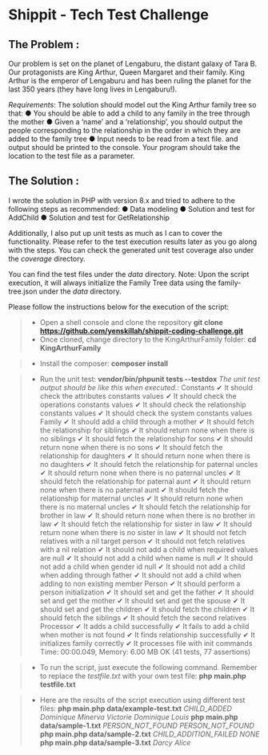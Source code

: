 Shippit - Tech Test Challenge
===================

The Problem :
-------
Our problem is set on the planet of Lengaburu, the distant galaxy of Tara B. Our protagonists are King Arthur, Queen Margaret and their family.
King Arthur is the emperor of Lengaburu and has been ruling the planet for the last 350 years (they have long lives in Lengaburu!).

*Requirements*:
The solution should model out the King Arthur family tree so that:
● You should be able to add a child to any family in the tree through the
mother
● Given a ‘name’ and a ‘relationship’, you should output the people
corresponding to the relationship in the order in which they are added to the family tree
● Input needs to be read from a text file. and output should be printed to the console. Your program should take the location to the test file as a parameter.

The Solution :
-------
I wrote the solution in PHP with version 8.x and tried to adhere to the following steps as recommended:
● Data modeling
● Solution and test for AddChild
● Solution and test for GetRelationship

Additionally, I also put up unit tests as much as I can to cover the functionality. 
Please refer to the test execution results later as you go along with the steps. You can check the generated unit test coverage also under the *coverage* directory.

You can find the test files under the *data* directory.
Note: Upon the script execution, it will always initialize the Family Tree data using the family-tree.json under the *data* directory.

Please follow the instructions below for the execution of the script:
> - Open a shell console and clone the repository 
> **git clone https://github.com/yenskillah/shippit-coding-challenge.git**
> - Once cloned, change directory to the KingArthurFamily folder:
> **cd KingArthurFamily**

> - Install the composer: 
> **composer install**

> - Run the unit test:
> **vendor/bin/phpunit tests --testdox**
*The unit test output should be like this when executed.:*
Constants
 ✔ It should check the attributes constants values
 ✔ It should check the operations constants values
 ✔ It should check the relationship constants values
 ✔ It should check the system constants values
Family
 ✔ It should add a child through a mother
 ✔ It should fetch the relationship for siblings
 ✔ It should return none when there is no siblings
 ✔ It should fetch the relationship for sons
 ✔ It should return none when there is no sons
 ✔ It should fetch the relationship for daughters
 ✔ It should return none when there is no daughters
 ✔ It should fetch the relationship for paternal uncles
 ✔ It should return none when there is no paternal uncles
 ✔ It should fetch the relationship for paternal aunt
 ✔ It should return none when there is no paternal aunt
 ✔ It should fetch the relationship for maternal uncles
 ✔ It should return none when there is no maternal uncles
 ✔ It should fetch the relationship for brother in law
 ✔ It should return none when there is no brother in law
 ✔ It should fetch the relationship for sister in law
 ✔ It should return none when there is no sister in law
 ✔ It should not fetch relatives with a nil target person
 ✔ It should not fetch relatives with a nil relation
 ✔ It should not add a child when required values are null
 ✔ It should not add a child when name is null
 ✔ It should not add a child when gender id null
 ✔ It should not add a child when adding through father
 ✔ It should not add a child when adding to non existing member
Person
 ✔ It should perform a person initialization
 ✔ It should set and get the father
 ✔ It should set and get the mother
 ✔ It should set and get the spouse
 ✔ It should set and get the children
 ✔ It should fetch the children
 ✔ It should fetch the siblings
 ✔ It should fetch the second relatives
Processor
 ✔ It adds a child successfully
 ✔ It fails to add a child when mother is not found
 ✔ It finds relationship successfully
 ✔ It initializes family correctly
 ✔ It processes file with init commands
Time: 00:00.049, Memory: 6.00 MB
OK (41 tests, 77 assertions)

> - To run the script, just execute the following command. Remember to replace the *testfile.txt* with your own test file:
**php main.php testfile.txt**

> - Here are the results of the script execution using different test files:
**php main.php data/example-test.txt**
*CHILD_ADDED
Dominique Minerva
Victorie Dominique Louis*
**php main.php data/sample-1.txt**
*PERSON_NOT_FOUND
PERSON_NOT_FOUND*
**php main.php data/sample-2.txt**
*CHILD_ADDITION_FAILED
NONE*
**php main.php data/sample-3.txt**
*Darcy Alice*